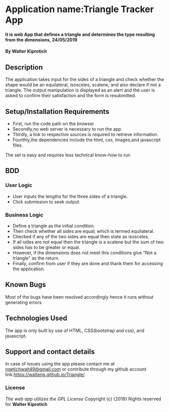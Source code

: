 # Application name:Triangle Tracker App

#### It is web App that defines a triangle and determines the type resulting from the dimensions, 24/05/2019

#### By **Walter Kiprotich**

## Description

The  application takes input for the sides of a triangle and check whether the shape would be an equilateral, isosceles, scalene, and also declare if not a triangle. The output manipulation is displayed as an alert and the user is asked to confirm their satisfaction and the form is resubmitted.

## Setup/Installation Requirements

-   First, run the code path on the browser
-   Secondly,no web server is necessary to run the app
-   Thirdly, a link to respective sources is required to retrieve information.
-   Fourthly,the dependencies include the html, css, images,and javascript files.

The set is easy and requires less technical know-how to run
## BDD

### User Logic
- User inputs the lengths for the three sides of a triangle.
- Click submission to seek output.
### Business Logic
- Define a triangle as the initial condition.
- Then check whether all sides are equal; which is termed equilateral.
- Checked if any of the two sides are equal then state as isosceles.
- If all sides are not equal then the triangle is a scalene but the sum of two sides has to be greater or equal.
- However, if the dimensions does not meet this conditions give "Not a triangle" as the return.
- Finally, confirm from user if they are done and thank them for accessing the application.

## Known Bugs

Most of the bugs have been resolved accordingly hence it runs without generating errors

## Technologies Used

The app is only built by use of HTML, CSS(bootstrap and css), and javascript.

## Support and contact details

In case of issues using the app please contact me at ngetichwalt49@gmail.com or contribute through my github account link:<https://walteng.github.io/Triangle/>

### License

_The web app utilizes the GPL License_
Copyright (c) {2019} Rights reserved for **Walter Kiprotich**
